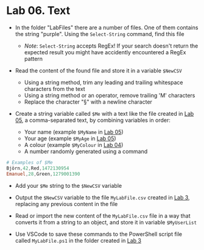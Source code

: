 # Lab 06. Text

- In the folder "LabFiles" there are a number of files. One of them contains the string "purple". Using the `Select-String` command, find this file
  - *Note*: `Select-String` accepts RegEx! If your search doesn't return the expected result you might have accidently encountered a RegEx pattern

- Read the content of the found file and store it in a variable `$NewCSV`
  - Using a string method, trim any leading and trailing whitespace characters from the text
  - Using a string method or an operator, remove trailing 'M' characters
  - Replace the character "§" with a newline character

- Create a string variable called `$Me` with a text like the file created in [Lab 05](../05.%20Input%20%26%20Output/Lab.md), a comma-separated text, by combining variables in order:
  - Your name (example `$MyName` in [Lab 05](../05.%20Input%20%26%20Output/Lab.md))
  - Your age (example `$MyAge` in [Lab 05](../05.%20Input%20%26%20Output/Lab.md))
  - A colour (example `$MyColour` in [Lab 04](../04.%20Variables/Lab.md))
  - A number randomly generated using a command

```PowerShell
# Examples of $Me
Björn,42,Red,1472130954
Emanuel,28,Green,1279001390
```

- Add your `$Me` string to the `$NewCSV` variable
- Output the `$NewCSV` variable to the file `MyLabFile.csv` created in [Lab 3](../03.%20Commands%20and%20Methods/Lab.md), replacing any previous content in the file

- Read or import the new content of the `MyLabFile.csv` file in a way that converts it from a string to an object, and store it in variable `$MyUserList`

- Use VSCode to save these commands to the PowerShell script file called `MyLabFile.ps1` in the folder created in [Lab 3](../03.%20Commands%20and%20Methods/Lab.md)
